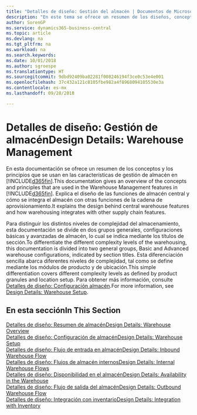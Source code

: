 ```yaml
---
title: "Detalles de diseño: Gestión del almacén | Documentos de Microsoft"
description: "En este tema se ofrece un resumen de los diseños, conceptos y principios que están detrás de las características de gestión de almacén en Business Central."
author: SorenGP
ms.service: dynamics365-business-central
ms.topic: article
ms.devlang: na
ms.tgt_pltfrm: na
ms.workload: na
ms.search.keywords: 
ms.date: 10/01/2018
ms.author: sgroespe
ms.translationtype: HT
ms.sourcegitcommit: 9dbd92409ba02281f008246194f3ce0c53e4e001
ms.openlocfilehash: 37c432a121c8105fbe982a4f8968094105530e3a
ms.contentlocale: es-mx
ms.lasthandoff: 09/28/2018

---
```

# <a name="design-details-warehouse-management"></a><span data-ttu-id="8ee1b-103">Detalles de diseño: Gestión de almacén</span><span class="sxs-lookup"><span data-stu-id="8ee1b-103">Design Details: Warehouse Management</span></span>
<span data-ttu-id="8ee1b-104">En esta documentación se ofrece un resumen de los conceptos y los principios que se usan en las características de gestión de almacén en [!INCLUDE[d365fin](includes/d365fin_md.md)].</span><span class="sxs-lookup"><span data-stu-id="8ee1b-104">This documentation gives an overview of the concepts and principles that are used in the Warehouse Management features in [!INCLUDE[d365fin](includes/d365fin_md.md)].</span></span> <span data-ttu-id="8ee1b-105">Explica el diseño de las funciones de almacén central y cómo se integra el almacén con otras funciones de la cadena de aprovisionamiento.</span><span class="sxs-lookup"><span data-stu-id="8ee1b-105">It explains the design behind central warehouse features and how warehousing integrates with other supply chain features.</span></span>  

<span data-ttu-id="8ee1b-106">Para distinguir los distintos niveles de complejidad del almacenamiento, esta documentación se divide en dos grupos generales, configuraciones básicas y avanzadas de almacén, lo cual se indica mediante los títulos de sección.</span><span class="sxs-lookup"><span data-stu-id="8ee1b-106">To differentiate the different complexity levels of the warehousing, this documentation is divided into two general groups, Basic and Advanced warehouse configurations, indicated by section titles.</span></span> <span data-ttu-id="8ee1b-107">Esta diferenciación sencilla abarca diferentes niveles de complejidad, tal como se define mediante los módulos de producto y de ubicación.</span><span class="sxs-lookup"><span data-stu-id="8ee1b-107">This simple differentiation covers different complexity levels as defined by product granules and location setup.</span></span> <span data-ttu-id="8ee1b-108">Para obtener más información, consulte [Detalles de diseño: Configuración almacén](design-details-warehouse-setup.md).</span><span class="sxs-lookup"><span data-stu-id="8ee1b-108">For more information, see [Design Details: Warehouse Setup](design-details-warehouse-setup.md).</span></span>  

## <a name="in-this-section"></a><span data-ttu-id="8ee1b-109">En esta sección</span><span class="sxs-lookup"><span data-stu-id="8ee1b-109">In This Section</span></span>  
[<span data-ttu-id="8ee1b-110">Detalles de diseño: Resumen de almacén</span><span class="sxs-lookup"><span data-stu-id="8ee1b-110">Design Details: Warehouse Overview</span></span>](design-details-warehouse-overview.md)  
[<span data-ttu-id="8ee1b-111">Detalles de diseño: Configuración de almacén</span><span class="sxs-lookup"><span data-stu-id="8ee1b-111">Design Details: Warehouse Setup</span></span>](design-details-warehouse-setup.md)  
[<span data-ttu-id="8ee1b-112">Detalles de diseño: Flujo de entrada en almacén</span><span class="sxs-lookup"><span data-stu-id="8ee1b-112">Design Details: Inbound Warehouse Flow</span></span>](design-details-inbound-warehouse-flow.md)  
[<span data-ttu-id="8ee1b-113">Detalles de diseño: Flujos de almacén internos</span><span class="sxs-lookup"><span data-stu-id="8ee1b-113">Design Details: Internal Warehouse Flows</span></span>](design-details-internal-warehouse-flows.md)  
[<span data-ttu-id="8ee1b-114">Detalles de diseño: Disponibilidad en el almacén</span><span class="sxs-lookup"><span data-stu-id="8ee1b-114">Design Details: Availability in the Warehouse</span></span>](design-details-availability-in-the-warehouse.md)  
[<span data-ttu-id="8ee1b-115">Detalles de diseño: Flujo de salida del almacén</span><span class="sxs-lookup"><span data-stu-id="8ee1b-115">Design Details: Outbound Warehouse Flow</span></span>](design-details-outbound-warehouse-flow.md)  
[<span data-ttu-id="8ee1b-116">Detalles de diseño: Integración con inventario</span><span class="sxs-lookup"><span data-stu-id="8ee1b-116">Design Details: Integration with Inventory</span></span>](design-details-integration-with-inventory.md)

